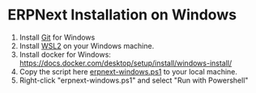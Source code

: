 # ERPNext Installation on Windows

1. Install [Git](https://github.com/git-for-windows/git/releases/download/v2.49.0.windows.1/Git-2.49.0-64-bit.exe) for Windows
2. Install [WSL2](https://docs.microsoft.com/en-us/windows/wsl/install) on your Windows machine.
3. Install docker for Windows: https://docs.docker.com/desktop/setup/install/windows-install/
4. Copy the script here [erpnext-windows.ps1](https://raw.githubusercontent.com/ma2erp/erp-infra/refs/heads/main/erpnext-windows.ps1) to your local machine.
5. Right-click "erpnext-windows.ps1" and select "Run with Powershell"